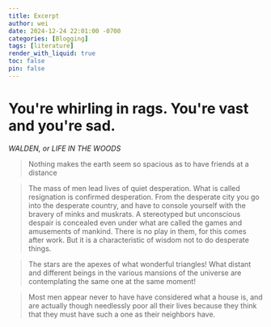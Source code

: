 ```yaml
---
title: Excerpt
author: wei
date: 2024-12-24 22:01:00 -0700
categories: [Blogging]
tags: [literature]
render_with_liquid: true
toc: false
pin: false
---
```


# You're whirling in rags. You're vast and you're sad.

*WALDEN, or LIFE IN THE WOODS*

> Nothing makes the earth seem so spacious as to have friends at a distance

> The mass of men lead lives of quiet desperation. What is called resignation is confirmed desperation. From the desperate city you go into the desperate country, and have to console yourself with the bravery of minks and muskrats. A stereotyped but unconscious despair is concealed even under what are called the games and amusements of mankind. There is no play in them, for this comes after work. But it is a characteristic of wisdom not to do desperate things.

> The stars are the apexes of what wonderful triangles! What distant and different beings in the various mansions of the universe are contemplating the same one at the same moment!

> Most men appear never to have have considered what a house is, and are actually though needlessly poor all their lives because they think that they must have such a one as their neighbors have.